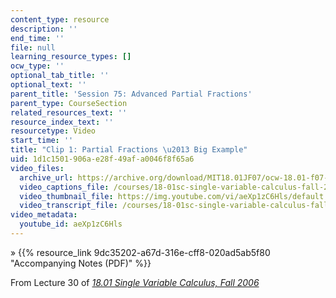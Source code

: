 ```yaml
---
content_type: resource
description: ''
end_time: ''
file: null
learning_resource_types: []
ocw_type: ''
optional_tab_title: ''
optional_text: ''
parent_title: 'Session 75: Advanced Partial Fractions'
parent_type: CourseSection
related_resources_text: ''
resource_index_text: ''
resourcetype: Video
start_time: ''
title: "Clip 1: Partial Fractions \u2013 Big Example"
uid: 1d1c1501-906a-e28f-49af-a0046f8f65a6
video_files:
  archive_url: https://archive.org/download/MIT18.01JF07/ocw-18.01-f07-lec30_300k.mp4
  video_captions_file: /courses/18-01sc-single-variable-calculus-fall-2010/bb5b83ffd7d65187b26a77a354bf68dc_aeXp1zC6Hls.vtt
  video_thumbnail_file: https://img.youtube.com/vi/aeXp1zC6Hls/default.jpg
  video_transcript_file: /courses/18-01sc-single-variable-calculus-fall-2010/f111812fcfd4ff690562f74387f6a041_aeXp1zC6Hls.pdf
video_metadata:
  youtube_id: aeXp1zC6Hls
---
```


» {{% resource_link 9dc35202-a67d-316e-cff8-020ad5ab5f80 "Accompanying Notes (PDF)" %}}

From Lecture 30 of [_18.01 Single Variable Calculus, Fall 2006_](/courses/18-01-single-variable-calculus-fall-2006/video_galleries/video-lectures)